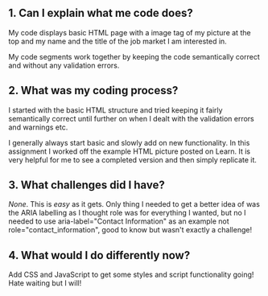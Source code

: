 ## 1. Can I explain what me code does?

My code displays basic HTML page with a image tag of my picture at the top and my name and the title of the job market I am interested in.

My code segments work together by keeping the code semantically correct and without any validation errors.

## 2. What was my coding process?

I started with the basic HTML structure and tried keeping it fairly semantically correct until further on when I dealt with the validation errors and warnings etc. 

I generally always start basic and slowly add on new functionality. In this assignment I worked off the example HTML picture posted on Learn. It is very helpful for me to see a completed version and then simply replicate it.

## 3. What challenges did I have?

*None*. This is *easy* as it gets. Only thing I needed to get a better idea of was the ARIA labelling as I thought role was for everything I wanted, but no I needed to use aria-label="Contact Information" as an example not role="contact_information", good to know but wasn't exactly a challenge!

## 4. What would I do differently now?

Add CSS and JavaScript to get some styles and script functionality going! Hate waiting but I will!